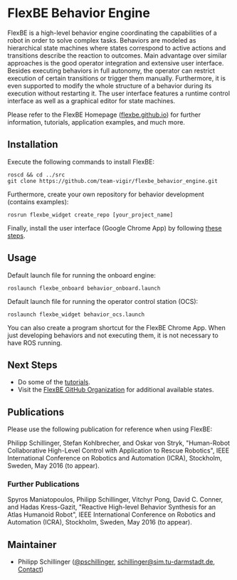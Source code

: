 # FlexBE Behavior Engine
FlexBE is a high-level behavior engine coordinating the capabilities of a robot in order to solve complex tasks.
Behaviors are modeled as hierarchical state machines where states correspond to active actions and transitions describe the reaction to outcomes.
Main advantage over similar approaches is the good operator integration and extensive user interface.
Besides executing behaviors in full autonomy, the operator can restrict execution of certain transitions or trigger them manually.
Furthermore, it is even supported to modify the whole structure of a behavior during its execution without restarting it.
The user interface features a runtime control interface as well as a graphical editor for state machines.

Please refer to the FlexBE Homepage ([flexbe.github.io](http://flexbe.github.io)) for further information, tutorials, application examples, and much more.

## Installation

Execute the following commands to install FlexBE:

    roscd && cd ../src
    git clone https://github.com/team-vigir/flexbe_behavior_engine.git
    
Furthermore, create your own repository for behavior development (contains examples):
    
    rosrun flexbe_widget create_repo [your_project_name]
    
Finally, install the user interface (Google Chrome App) by following [these steps](http://philserver.bplaced.net/fbe/download.php).

## Usage

Default launch file for running the onboard engine:

    roslaunch flexbe_onboard behavior_onboard.launch
    
Default launch file for running the operator control station (OCS):

    roslaunch flexbe_widget behavior_ocs.launch
    
You can also create a program shortcut for the FlexBE Chrome App. When just developing behaviors and not executing them, it is not necessary to have ROS running.

## Next Steps

- Do some of the [tutorials](http://philserver.bplaced.net/fbe/documentation.php).
- Visit the [FlexBE GitHub Organization](https://github.com/FlexBE) for additional available states.

## Publications

Please use the following publication for reference when using FlexBE:

Philipp Schillinger, Stefan Kohlbrecher, and Oskar von Stryk, "Human-Robot Collaborative High-Level Control with Application to Rescue Robotics", IEEE International Conference on Robotics and Automation (ICRA), Stockholm, Sweden, May 2016 (to appear).

### Further Publications

Spyros Maniatopoulos, Philipp Schillinger, Vitchyr Pong, David C. Conner, and Hadas Kress-Gazit, "Reactive High-level Behavior Synthesis for an Atlas Humanoid Robot", IEEE International Conference on Robotics and Automation (ICRA), Stockholm, Sweden, May 2016 (to appear).

## Maintainer

- Philipp Schillinger ([@pschillinger](https://github.com/pschillinger), schillinger@sim.tu-darmstadt.de, [Contact](http://philserver.bplaced.net/fbe/contact.php))
